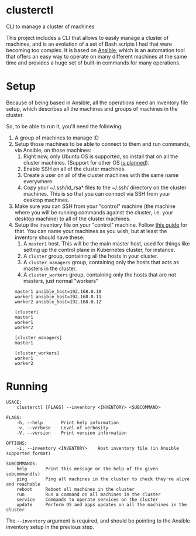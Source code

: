 # clusterctl
CLI to manage a cluster of machines

This project includes a CLI that allows to easily manage a cluster of machines, and is an
evolution of a set of Bash scripts I had that were becoming too complex. It is based on
[Ansible](https://www.ansible.com), which is an automation tool that offers an easy way to
operate on many different machines at the same time and provides a huge set of built-in
commands for many operations.

# Setup
Because of being based in Ansible, all the operations need an inventory file setup, which
describes all the machines and groups of machines in the cluster.

So, to be able to run it, you'll need the following:
1. A group of machines to manage :D
2. Setup those machines to be able to connect to them and run commands, via Ansible, on those machines:
   1. Right now, only Ubuntu OS is supported, so install that on all the cluster machines. (Support for other OS [is planned](https://github.com/rodrmoya/clusterctl/issues/3)).
   2. Enable SSH on all of the cluster machines.
   3. Create a user on all of the cluster machines with the same name everywhere.
   4. Copy your ~/.ssh/id_rsa* files to the ~/.ssh/ directory on the cluster machines. This is so that you can connect via SSH from your desktop machines.
3. Make sure you can SSH from your "control" machine (the machine where you will be running commands against the cluster, i.e. your desktop machine) to all of the cluster machines.
4. Setup the inventory file on your "control" machine. Follow [this guide](https://docs.ansible.com/ansible/latest/user_guide/intro_inventory.html) for that. You can name your machines as you wish, but at least the inventory should have these:
   1. A `master1` host. This will be the main master host, used for things like setting up the control plane in Kubernetes cluster, for instance.
   2. A `cluster` group, containing all the hosts in your cluster.
   3. A `cluster_managers` group, containing only the hosts that acts as masters in the cluster.
   4. A `cluster_workers` group, containing only the hosts that are not masters, just normal "workers"
   ```
   master1 ansible_host=192.168.0.10
   worker1 ansible_host=192.168.0.11
   worker2 ansible_host=192.168.0.12

   [cluster]
   master1
   worker1
   worker2

   [cluster_managers]
   master1

   [cluster_workers]
   worker1
   worker2
   ```

# Running
```
USAGE:
    clusterctl [FLAGS] --inventory <INVENTORY> <SUBCOMMAND>

FLAGS:
    -h, --help       Print help information
    -v, --verbose    Level of verbosity
    -V, --version    Print version information

OPTIONS:
    -i, --inventory <INVENTORY>    Host inventory file (in Ansible supported format)

SUBCOMMANDS:
    help       Print this message or the help of the given subcommand(s)
    ping       Ping all machines in the cluster to check they're alive and reachable
    reboot     Reboot all machines in the cluster
    run        Run a command on all machines in the cluster
    service    Commands to operate services on the cluster
    update     Perform OS and apps updates on all the machines in the cluster
```
The `--inventory` argument is required, and should be pointing to the Ansible inventory setup in the previous step.
